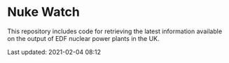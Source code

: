 # Nuke Watch

This repository includes code for retrieving the latest information available on the output of EDF nuclear power plants in the UK.

Last updated: 2021-02-04 08:12
